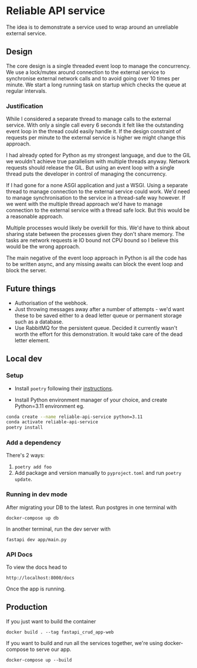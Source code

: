 

# Reliable API service

The idea is to demonstrate a service used to wrap around an unreliable external service.

## Design

The core design is a single threaded event loop to manage the concurrency. We use a lock/mutex around connection to the external service to synchronise external network calls and to avoid going over 10 times per minute. We start a long running task on startup which checks the queue at regular intervals.

### Justification

While I considered a separate thread to manage calls to the external service. With only a single call every 6 seconds it felt like the outstanding event loop in the thread could easily handle it. If the design constraint of requests per minute to the external service is higher we might change this approach. 

I had already opted for Python as my strongest language, and due to the GIL we wouldn't achieve true parallelism with multiple threads anyway.  Network requests should release the GIL. But using an event loop with a single thread puts the developer in control of managing the concurrency.

If I had gone for a none ASGI application and just a WSGI. Using a separate thread to manage connection to the external service could work. We'd need to manage synchronisation to the service in a thread-safe way however. If we went with the multiple thread approach we'd have to manage connection to the external service with a thread safe lock. But this would be a reasonable approach.

Multiple processes would likely be overkill for this. We'd have to think about sharing state between the processes given they don't share memory. The tasks are network requests ie IO bound not CPU bound so I believe this would be the wrong approach.

The main negative of the event loop approach in Python is all the code has to be written async, and any missing awaits can block the event loop and block the server.


## Future things

- Authorisation of the webhook.
- Just throwing messages away after a number of attempts - we'd want these to be saved either to a dead letter queue or permanent storage such as a database.
- Use RabbitMQ for the persistent queue. Decided it currently wasn't worth the effort for this demonstration. It would take care of the dead letter element.



## Local dev

### Setup
- Install `poetry` following their [instructions](https://python-poetry.org/docs/#installation).

- Install Python environment manager of your choice, and create Python=3.11 environment eg.
```sh
conda create --name reliable-api-service python=3.11
conda activate reliable-api-service
poetry install
```

### Add a dependency 
There's 2 ways:
1. `poetry add foo`
2. Add package and version manually to `pyproject.toml` and run `poetry update`.


### Running in dev mode
After migrating your DB to the latest. Run postgres in one terminal with
```
docker-compose up db
```
In another terminal, run the dev server with
```
fastapi dev app/main.py
```

### API Docs
To view the docs head to
```
http://localhost:8000/docs
```
Once the app is running.


## Production
If you just want to build the container
```
docker build . --tag fastapi_crud_app-web
```
If you want to build and run all the services together, we're using docker-compose to serve our app.
```
docker-compose up --build
```
